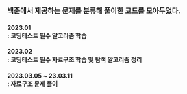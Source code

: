 <h3>백준에서 제공하는 문제를 분류해 풀이한 코드를 모아두었다.</h3>
<p>
  <h4>2023.01<br>
  : 코딩테스트 필수 알고리즘 학습</h4>
</p>
<p>
  <h4>2023.02<br>
  : 코딩테스트 필수 자료구조 학습 및 탐색 알고리즘 정리</h4>
</p>
<p>
  <h4>2023.03.05 ~ 23.03.11<br>
  : 자료구조 문제 풀이</h4>
</p>

